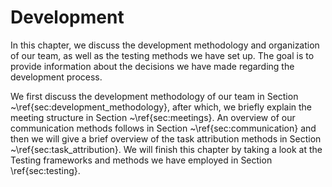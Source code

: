 # Development

In this chapter, we discuss the development methodology and   organization of our team, as well as the testing methods we have set up. The goal is to provide information about the decisions we have made regarding the development process.

We first discuss the development methodology of our team in Section ~\ref{sec:development\_methodology}, after which, we briefly explain the meeting structure in Section ~\ref{sec:meetings}.  An overview of our communication methods follows in Section ~\ref{sec:communication} and then we will give a brief overview of the task attribution methods in Section ~\ref{sec:task\_attribution}.  We will finish this chapter by taking a look at the Testing frameworks and methods we have employed in Section \ref{sec:testing}.